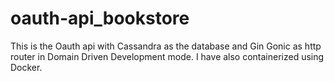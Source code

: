 # oauth-api_bookstore

This is the Oauth api with Cassandra as the database and Gin Gonic as http router in Domain Driven Development mode. I have also containerized using Docker.
